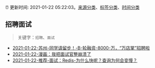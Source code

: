 :alarm_clock: 更新时间: 2021-01-22 05:22:03。[来源分类](../README.md)、[标签分类](../TAGS.md)、[时间分类](../TIMELINE.md)

## 招聘面试


> 关键字：`招聘`、`面试`



- [2021-01-22-苏州-同学请留步！-B-轮融资-8000-万，“万店掌”招聘啦](https://www.v2ex.com/t/747363) 
- [2021-01-22-漫画：我把面试官整崩溃了](https://toutiao.io/k/liape15) 
- [2021-01-22-推荐-面试：Redis-为什么快呢？查询为何会变慢？](https://toutiao.io/k/uktnxye) 